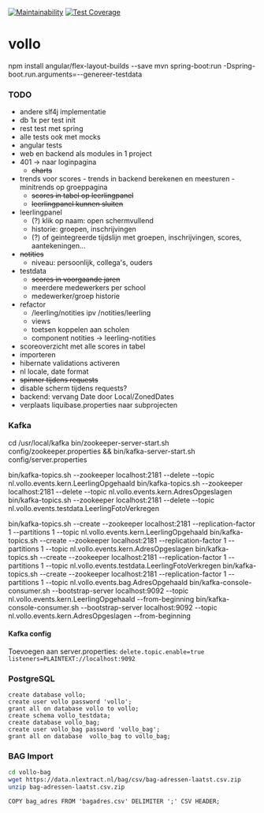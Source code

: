 [![Maintainability](https://api.codeclimate.com/v1/badges/fdda56b2c070f9279bb4/maintainability)](https://codeclimate.com/github/vollo-lvs/vollo/maintainability)
[![Test Coverage](https://api.codeclimate.com/v1/badges/fdda56b2c070f9279bb4/test_coverage)](https://codeclimate.com/github/vollo-lvs/vollo/test_coverage)

# vollo

npm install angular/flex-layout-builds --save
mvn spring-boot:run -Dspring-boot.run.arguments=--genereer-testdata

### TODO

- andere slf4j implementatie
- db 1x per test init
- rest test met spring
- alle tests ook met mocks
- angular tests
- web en backend als modules in 1 project
- 401 -> naar loginpagina
  - ~~charts~~
- trends voor scores - trends in backend berekenen en meesturen - minitrends op groeppagina
  - ~~scores in tabel op leerlingpanel~~
  - ~~leerlingpanel kunnen sluiten~~
- leerlingpanel
  - (?) klik op naam: open schermvullend
  - historie: groepen, inschrijvingen
  - (?) of geintegreerde tijdslijn met groepen, inschrijvingen, scores, aantekeningen...
- ~~notities~~
  - niveau: persoonlijk, collega's, ouders
- testdata
  - ~~scores in voorgaande jaren~~
  - meerdere medewerkers per school
  - medewerker/groep historie
- refactor
  - /leerling/notities ipv /notities/leerling
  - views
  - toetsen koppelen aan scholen
  - component notities -> leerling-notities
- scoreoverzicht met alle scores in tabel
- importeren
- hibernate validations activeren
- nl locale, date format
- ~~spinner tijdens requests~~
- disable scherm tijdens requests?
- backend: vervang Date door Local/ZonedDates
- verplaats liquibase.properties naar subprojecten

### Kafka

cd /usr/local/kafka
bin/zookeeper-server-start.sh config/zookeeper.properties && bin/kafka-server-start.sh config/server.properties

bin/kafka-topics.sh --zookeeper localhost:2181 --delete --topic nl.vollo.events.kern.LeerlingOpgehaald
bin/kafka-topics.sh --zookeeper localhost:2181 --delete --topic nl.vollo.events.kern.AdresOpgeslagen
bin/kafka-topics.sh --zookeeper localhost:2181 --delete --topic nl.vollo.events.testdata.LeerlingFotoVerkregen

bin/kafka-topics.sh --create --zookeeper localhost:2181 --replication-factor 1 --partitions 1 --topic nl.vollo.events.kern.LeerlingOpgehaald
bin/kafka-topics.sh --create --zookeeper localhost:2181 --replication-factor 1 --partitions 1 --topic nl.vollo.events.kern.AdresOpgeslagen
bin/kafka-topics.sh --create --zookeeper localhost:2181 --replication-factor 1 --partitions 1 --topic nl.vollo.events.testdata.LeerlingFotoVerkregen
bin/kafka-topics.sh --create --zookeeper localhost:2181 --replication-factor 1 --partitions 1 --topic nl.vollo.events.bag.AdresOpgehaald
bin/kafka-console-consumer.sh --bootstrap-server localhost:9092 --topic nl.vollo.events.kern.LeerlingOpgehaald --from-beginning
bin/kafka-console-consumer.sh --bootstrap-server localhost:9092 --topic nl.vollo.events.kern.AdresOpgeslagen --from-beginning

#### Kafka config

Toevoegen aan server.properties:
`delete.topic.enable=true`
`listeners=PLAINTEXT://localhost:9092`

### PostgreSQL

```postgresql
create database vollo;
create user vollo password 'vollo';
grant all on database vollo to vollo;
create schema vollo_testdata;
create database vollo_bag;
create user vollo_bag password 'vollo_bag';
grant all on database  vollo_bag to vollo_bag;
```

### BAG Import

```bash
cd vollo-bag
wget https://data.nlextract.nl/bag/csv/bag-adressen-laatst.csv.zip
unzip bag-adressen-laatst.csv.zip
```

```postgresql
COPY bag_adres FROM 'bagadres.csv' DELIMITER ';' CSV HEADER;
```
